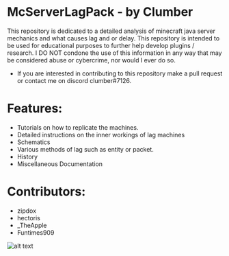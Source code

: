 # McServerLagPack - by Clumber
This repository is dedicated to a detailed analysis of minecraft java server mechanics and what causes lag and or delay. This repository is intended to be used for educational purposes to further help develop plugins / research. I DO NOT condone the use of this information in any way that may be considered abuse or cybercrime, nor would I ever do so. 

* If you are interested in contributing to this repository make a pull request or contact me on discord clumber#7126.

# Features:
* Tutorials on how to replicate the machines. 
* Detailed instructions on the inner workings of lag machines
* Schematics
* Various methods of lag such as entity or packet. 
* History
* Miscellaneous Documentation

# Contributors:
* zipdox
* hectoris
* _TheApple
* Funtimes909

![alt text](https://i.ytimg.com/vi/Ks7mmrer37g/maxresdefault.jpg)
